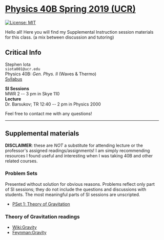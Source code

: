 # [Physics 40B Spring 2019 (UCR)](https://stepheniota.com/physics-40a-w19)

[![License: MIT](https://img.shields.io/badge/License-MIT-yellow.svg)](https://opensource.org/licenses/MIT)

Hello all! Here you will find my Supplemental Instruction session materials for this class. (a mix between discussion and tutoring)

## Critical Info

Stephen Iota<br/>
`siota001@ucr.edu`<br/>
Physics 40B: *Gen. Phys. II* (Waves & Thermo)<br/>
[Syllabus](./syllabus/2019s-p40b-syllabus.pdf)

**SI Sessions**<br/>
MWR 2 -- 3 pm in Skye 110<br/>
**Lecture**<br/>
Dr. Barsukov; TR 12:40 -- 2 pm in Physics 2000

Feel free to contact me with any questions!

---
## Supplemental materials
**DISCLAIMER**: these are *NOT* a substitute for attending lecture or the professor's assigned readings/assignments!
I am simply recommending resources I found useful and interesting when I was taking 40B and other related courses.



### Problem Sets
Presented without solution for obvious reasons. Problems reflect only part of SI sessions; they do not include the questions and discussions with students. The most meaningful parts of SI sessions are unscripted.

* [PSet 1: Theory of Gravitation](./problem-sets/P40B_S19_PSet1.pdf)



### Theory of Gravitation readings

* [Wiki:Gravity](https://en.wikipedia.org/wiki/Gravity)
* [Feynman:Gravity](http://www.feynmanlectures.caltech.edu/I_07.html)
